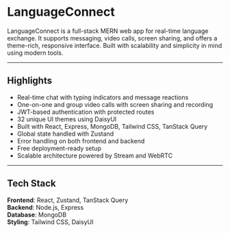 # LanguageConnect

LanguageConnect is a full-stack MERN web app for real-time language exchange. It supports messaging, video calls, screen sharing, and offers a theme-rich, responsive interface. Built with scalability and simplicity in mind using modern tools.

---

## Highlights

- Real-time chat with typing indicators and message reactions  
- One-on-one and group video calls with screen sharing and recording  
- JWT-based authentication with protected routes  
- 32 unique UI themes using DaisyUI  
- Built with React, Express, MongoDB, Tailwind CSS, TanStack Query  
- Global state handled with Zustand  
- Error handling on both frontend and backend  
- Free deployment-ready setup  
- Scalable architecture powered by Stream and WebRTC

---

## Tech Stack

**Frontend**: React, Zustand, TanStack Query  
**Backend**: Node.js, Express  
**Database**: MongoDB  
**Styling**: Tailwind CSS, DaisyUI  
